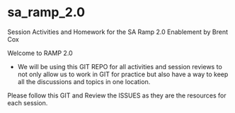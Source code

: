 # sa_ramp_2.0
Session Activities and Homework for the SA Ramp 2.0 Enablement by Brent Cox 

Welcome to RAMP 2.0 
- We will be using this GIT REPO for all activities and session reviews to not only allow us to work in GIT for practice but also have a way to keep all the discussions and topics in one location.

Please follow this GIT and Review the ISSUES as they are the resources for each session. 

